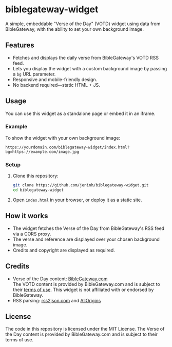 # biblegateway-widget

A simple, embeddable "Verse of the Day" (VOTD) widget using data from BibleGateway, with the ability to set your own background image.

## Features

- Fetches and displays the daily verse from BibleGateway's VOTD RSS feed.
- Lets you display the widget with a custom background image by passing a `bg` URL parameter.
- Responsive and mobile-friendly design.
- No backend required—static HTML + JS.

## Usage

You can use this widget as a standalone page or embed it in an iframe.

### Example

To show the widget with your own background image:

```
https://yourdomain.com/biblegateway-widget/index.html?bg=https://example.com/image.jpg
```

### Setup

1. Clone this repository:

   ```bash
   git clone https://github.com/jeninh/biblegateway-widget.git
   cd biblegateway-widget
   ```

2. Open `index.html` in your browser, or deploy it as a static site.

## How it works

- The widget fetches the Verse of the Day from BibleGateway's RSS feed via a CORS proxy.
- The verse and reference are displayed over your chosen background image.
- Credits and copyright are displayed as required.

## Credits

- Verse of the Day content: [BibleGateway.com](https://www.biblegateway.com/usage/votd/)  
  The VOTD content is provided by BibleGateway.com and is subject to their [terms of use](https://www.biblegateway.com/legal/terms-of-use/). This widget is not affiliated with or endorsed by BibleGateway.
- RSS parsing: [rss2json.com](https://rss2json.com/) and [AllOrigins](https://allorigins.win/)

## License

The code in this repository is licensed under the MIT License. The Verse of the Day content is provided by BibleGateway.com and is subject to their terms of use.
